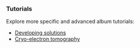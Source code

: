 ### Tutorials

Explore more specific and advanced album tutorials:

- [Developing solutions](./solution-developer/)
- [Cryo-electron tomography](./cryoet/)

